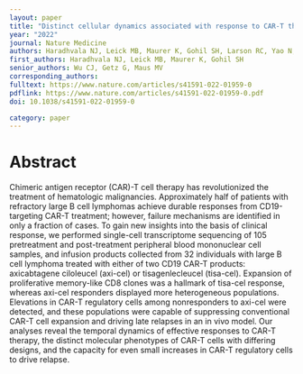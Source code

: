 ```yaml
---
layout: paper
title: "Distinct cellular dynamics associated with response to CAR-T therapy for refractory B-cell lymphoma"
year: "2022"
journal: Nature Medicine
authors: Haradhvala NJ, Leick MB, Maurer K, Gohil SH, Larson RC, Yao N, Gallagher KME, Katsis K, Frigault MJ, Southard J, Li S, Kann MC, Silva H, Jan M, Rhrissorrakrai K, Utro F, Levovitz C, Jacobs RA, Slowik K, Danysh BP, Livak KJ, Parida L, Ferry J, Jacobson C, Wu CJ, Getz G, Maus MV
first_authors: Haradhvala NJ, Leick MB, Maurer K, Gohil SH
senior_authors: Wu CJ, Getz G, Maus MV
corresponding_authors: 
fulltext: https://www.nature.com/articles/s41591-022-01959-0
pdflink: https://www.nature.com/articles/s41591-022-01959-0.pdf
doi: 10.1038/s41591-022-01959-0

category: paper
---
```



# Abstract
Chimeric antigen receptor (CAR)-T cell therapy has revolutionized the treatment of hematologic malignancies. Approximately half of patients with refractory large B cell lymphomas achieve durable responses from CD19-targeting CAR-T treatment; however, failure mechanisms are identified in only a fraction of cases. To gain new insights into the basis of clinical response, we performed single-cell transcriptome sequencing of 105 pretreatment and post-treatment peripheral blood mononuclear cell samples, and infusion products collected from 32 individuals with large B cell lymphoma treated with either of two CD19 CAR-T products: axicabtagene ciloleucel (axi-cel) or tisagenlecleucel (tisa-cel). Expansion of proliferative memory-like CD8 clones was a hallmark of tisa-cel response, whereas axi-cel responders displayed more heterogeneous populations. Elevations in CAR-T regulatory cells among nonresponders to axi-cel were detected, and these populations were capable of suppressing conventional CAR-T cell expansion and driving late relapses in an in vivo model. Our analyses reveal the temporal dynamics of effective responses to CAR-T therapy, the distinct molecular phenotypes of CAR-T cells with differing designs, and the capacity for even small increases in CAR-T regulatory cells to drive relapse.

